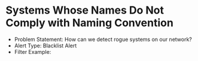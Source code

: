 

# Systems Whose Names Do Not Comply with Naming Convention
- Problem Statement: How can we detect rogue systems on our network?
- Alert Type: Blacklist Alert
- Filter Example: 
